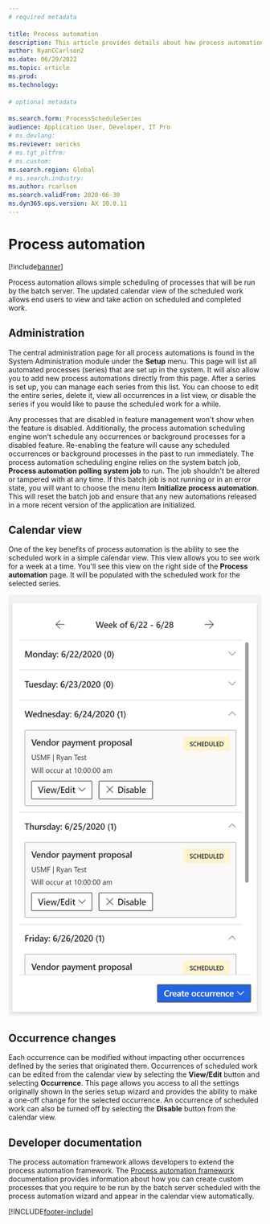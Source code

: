 ```yaml
---
# required metadata

title: Process automation
description: This article provides details about how process automation allows simple scheduling of processes that will be run by the batch server.
author: RyanCCarlson2
ms.date: 06/29/2022
ms.topic: article
ms.prod:
ms.technology: 

# optional metadata

ms.search.form: ProcessScheduleSeries
audience: Application User, Developer, IT Pro
# ms.devlang: 
ms.reviewer: sericks
# ms.tgt_pltfrm: 
# ms.custom: 
ms.search.region: Global
# ms.search.industry:
ms.author: rcarlson
ms.search.validFrom: 2020-06-30
ms.dyn365.ops.version: AX 10.0.11
---
```


# Process automation

[!include[banner](../includes/banner.md)]

Process automation allows simple scheduling of processes that will be run by the batch server. The updated calendar view of the scheduled work allows end users to view and take action on scheduled and completed work.

## Administration

The central administration page for all process automations is found in the System Administration module under the **Setup** menu. This page will list all automated processes (series) that are set up in the system. It will also allow you to add new process automations directly from this page. After a series is set up, you can manage each series from this list. You can choose to edit the entire series, delete it, view all occurrences in a list view, or disable the series if you would like to pause the scheduled work for a while. 

Any processes that are disabled in feature management won't show when the feature is disabled. Additionally, the process automation scheduling engine won't schedule any occurrences or background processes for a disabled feature. Re-enabling the feature will cause any scheduled occurrences or background processes in the past to run immediately. The process automation scheduling engine relies on the system batch job, **Process automation polling system job** to run. The job shouldn't be altered or tampered with at any time. If this batch job is not running or in an error state, you will want to choose the menu item **Initialize process automation**. This will reset the batch job and ensure that any new automations released in a more recent version of the application are initialized. 

## Calendar view

One of the key benefits of process automation is the ability to see the scheduled work in a simple calendar view.  This view allows you to see work for a week at a time. You'll see this view on the right side of the **Process automation** page. It will be populated with the scheduled work for the selected series. 

[![Process automation calendar.](./media/CalendarView2.png)](./media/CalendarView2.png)

## Occurrence changes

Each occurrence can be modified without impacting other occurrences defined by the series that originated them. Occurrences of scheduled work can be edited from the calendar view by selecting the **View/Edit** button and selecting **Occurrence**. This page allows you access to all the settings originally shown in the series setup wizard and provides the ability to make a one-off change for the selected occurrence. An occurrence of scheduled work can also be turned off by selecting the **Disable** button from the calendar view.

## Developer documentation

The process automation framework allows developers to extend the process automation framework. The [Process automation framework](../process-automation/process-automation-framework.md) documentation provides information about how you can create custom processes that you require to be run by the batch server scheduled with the process automation wizard and appear in the calendar view automatically.


[!INCLUDE[footer-include](../../../includes/footer-banner.md)]
